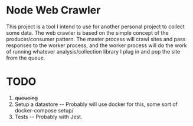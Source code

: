 # Node Web Crawler

This project is a tool I intend to use for another personal project to collect some data. The web crawler is based on the simple concept of the producer/consumer pattern. The master process will crawl sites and pass responses to the worker process, and the worker process will do the work of running whatever analysis/collection library I plug in and pop the site from the queue.

# TODO

1. ~~queueing~~
2. Setup a datastore -- Probably will use docker for this, some sort of docker-compose setup/
3. Tests -- Probably with Jest.